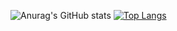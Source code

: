 <!-- Cartão de estatisticas do Github -->
![Anurag's GitHub stats](https://github-readme-stats.vercel.app/api?username=GabrielVarysco&show_icons=true&theme=dark) [![Top Langs](https://github-readme-stats.vercel.app/api/top-langs/?username=GabrielVarysco&layout=compact&theme=dark&card_width=100)](https://github.com/anuraghazra/github-readme-stats)
